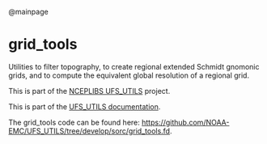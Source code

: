 @mainpage

# grid_tools

Utilities to filter topography, to create regional extended Schmidt
gnomonic grids, and to compute the equivalent global resolution of a
regional grid.

This is part of the [NCEPLIBS
UFS_UTILS](https://github.com/NOAA-EMC/UFS_UTILS) project.

This is part of the <a href="../index.html">UFS_UTILS documentation</a>.

The grid_tools code can be found here:
https://github.com/NOAA-EMC/UFS_UTILS/tree/develop/sorc/grid_tools.fd.

